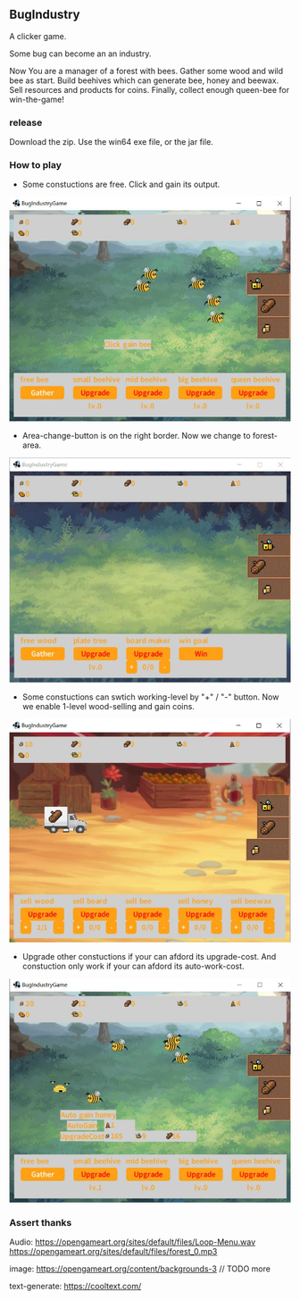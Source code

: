 ## BugIndustry

A clicker game. 

Some bug can become an an industry. 

Now You are a manager of a forest with bees. Gather some wood and wild bee as start. Build beehives which can generate bee, honey and beewax. Sell resources and products for coins. Finally, collect enough queen-bee for win-the-game!

### release

Download the zip. Use the win64 exe file, or the jar file.

### How to play

- Some constuctions are free. Click and gain its output.

![](./pic/1.jpg)

- Area-change-button is on the right border. Now we change to forest-area.

![](./pic/2.jpg)

- Some constuctions can swtich working-level by "+" / "-" button. Now we enable 1-level wood-selling and gain coins. 

![](./pic/3.jpg)

- Upgrade other constuctions if your can afdord its upgrade-cost. And constuction only work if your can afdord its auto-work-cost.

![](./pic/4.jpg)

### Assert thanks

Audio:
https://opengameart.org/sites/default/files/Loop-Menu.wav
https://opengameart.org/sites/default/files/forest_0.mp3

image:
https://opengameart.org/content/backgrounds-3
// TODO more

text-generate:
https://cooltext.com/
